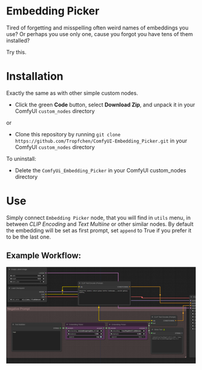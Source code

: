 # Embedding Picker

Tired of forgetting and misspelling often weird names of embeddings you use?
Or perhaps you use only one, cause you forgot you have tens of them installed?

Try this.

# Installation

Exactly the same as with other simple custom nodes.

- Click the green **Code** button, select **Download Zip**, and unpack it in your ComfyUI `custom_nodes` directory

or

- Clone this repository by running `git clone https://github.com/Tropfchen/ComfyUI-Embedding_Picker.git` in your ComfyUI `custom_nodes` directory

To uninstall:

- Delete the `ComfyUi_Embedding_Picker` in your ComfyUI custom_nodes directory

# Use

Simply connect `Embedding Picker` node, that you will find in `utils` menu, in between _CLIP Encoding_ and _Text Multiine_ or other similar nodes.
By default the embedding will be set as first prompt, set `append` to True if you prefer it to be the last one.

## Example Workflow:

![Example](example_workflow.png)
